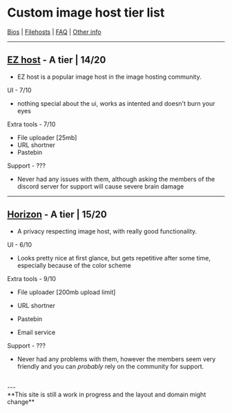 # **Custom image host tier list**

[Bios](bios.md) | [Filehosts](filehosts.md) | [FAQ](faq.md) | [Other info](other_things.md)

---

## [EZ host](https://e-z.host) - A tier | 14/20

- EZ host is a popular image host in the image hosting community.

UI - 7/10

- nothing special about the ui, works as intented and doesn't burn your eyes

Extra tools - 7/10

- File uploader [25mb]
- URL shortner
- Pastebin

Support - ???

- Never had any issues with them, although asking the members of the discord server for support will cause severe brain damage
---
## [Horizon](https://horizon.pics) - A tier | 15/20

- A privacy respecting image host, with really good functionality.

UI - 6/10

- Looks pretty nice at first glance, but gets repetitive after some time, especially because of the color scheme

Extra tools - 9/10

- File uploader [200mb upload limit]
  
- URL shortner
  
- Pastebin
  
- Email service

Support - ???

- Never had any problems with them, however the members seem very friendly and you can *probably* rely on the community for support.
<br>
---
<br>
**This site is still a work in progress and the layout and domain might change**
